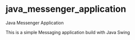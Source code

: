 # java_messenger_application
Java Messenger Application

This is a simple Messaging application build with Java Swing 
